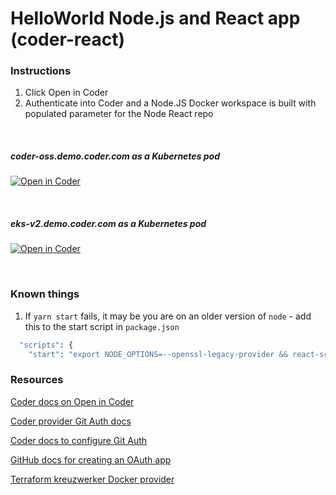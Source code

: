 # HelloWorld Node.js and React app (coder-react)

### Instructions

1. Click Open in Coder
1. Authenticate into Coder and a Node.JS Docker workspace is built with populated parameter for the Node React repo

</br>

##### coder-oss.demo.coder.com as a Kubernetes pod

[![Open in Coder](https://coder-oss.demo.coder.com/open-in-coder.svg)](https://coder-oss.demo.coder.com/templates/pod-with-code-server/workspace?mode=auto&param.CPU+cores=2&param.Memory+%28__+GB%29=4&param.PVC+storage+size=10&param.Container+Image=codercom%2Fenterprise-node%3Aubuntu&param.Source+Code+Repository+%28optional%29=https%3A%2F%2Fgithub.com%2Fsharkymark%2Fcoder-react&param.Dotfiles+URL+%28optional%29=)

</br>

##### eks-v2.demo.coder.com as a Kubernetes pod
[![Open in Coder](https://eks-v2.demo.coder.com/open-in-coder.svg)](https://eks-v2.demo.coder.com/templates/pod-with-code-server/workspace?mode=auto&param.CPU+cores=2&param.Memory+%28__+GB%29=4&param.PVC+storage+size=10&param.Container+Image=codercom%2Fenterprise-node%3Aubuntu&param.Source+Code+Repository+%28optional%29=https%3A%2F%2Fgithub.com%2Fsharkymark%2Fcoder-react&param.Dotfiles+URL+%28optional%29=)

</br>

### Known things

1. If `yarn start` fails, it may be you are on an older version of `node` - add this to the start script in `package.json`

```sh
  "scripts": {
    "start": "export NODE_OPTIONS=--openssl-legacy-provider && react-scripts start"
```

### Resources

[Coder docs on Open in Coder](https://coder.com/docs/v2/latest/templates/open-in-coder)

[Coder provider Git Auth docs](https://registry.terraform.io/providers/coder/coder/latest/docs/data-sources/git_auth)

[Coder docs to configure Git Auth](https://coder.com/docs/v2/latest/admin/git-providers)

[GitHub docs for creating an OAuth app](https://docs.github.com/en/apps/oauth-apps/building-oauth-apps/creating-an-oauth-app)

[Terraform kreuzwerker Docker provider](https://registry.terraform.io/providers/kreuzwerker/docker/latest/docs/resources/container)
